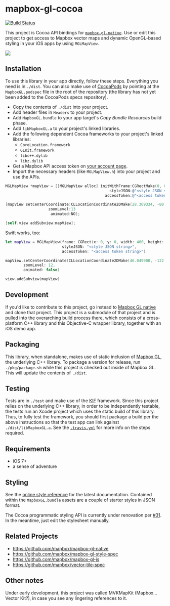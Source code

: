 # mapbox-gl-cocoa

[![Build Status](https://travis-ci.org/mapbox/mapbox-gl-cocoa.svg)](https://travis-ci.org/mapbox/mapbox-gl-cocoa)

This project is Cocoa API bindings for [`mapbox-gl-native`](https://github.com/mapbox/mapbox-gl-native). Use or edit this project to get access to Mapbox vector maps and dynamic OpenGL-based styling in your iOS apps by using `MGLMapView`. 

![](https://raw.githubusercontent.com/mapbox/mapbox-gl-cocoa/master/pkg/screenshot.png)

## Installation

To use this library in your app directly, follow these steps. Everything you need is in `./dist`. You can also make use of [CocoaPods](http://cocoapods.org) by pointing at the `MapboxGL.podspec` file in the root of the repository (the library has not yet been added to the CocoaPods specs repository). 

 * Copy the contents of `./dist` into your project. 
 * Add header files in `Headers` to your project. 
 * Add `MapboxGL.bundle` to your app target's *Copy Bundle Resources* build phase. 
 * Add `libMapboxGL.a` to your project's linked libraries. 
 * Add the following dependent Cocoa frameworks to your project's linked libraries: 
   - `CoreLocation.framework`
   - `GLKit.framework`
   - `libc++.dylib`
   - `libz.dylib`
 * Get a Mapbox API access token on [your account page](https://mapbox.com/account/apps). 
 * Import the necessary headers (like `MGLMapView.h`) into your project and use the APIs. 

```objective-c
MGLMapView *mapView = [[MGLMapView alloc] initWithFrame:CGRectMake(0, 0, 400, 400)
                                              styleJSON:@"<style JSON string"
                                            accessToken:@"<access token string>"];

[mapView setCenterCoordinate:CLLocationCoordinate2DMake(28.369334, -80.743779) 
                   zoomLevel:13 
                    animated:NO];

[self.view addSubview:mapView];
```

Swift works, too: 

```swift
let mapView = MGLMapView(frame: CGRect(x: 0, y: 0, width: 400, height: 400),
                         styleJSON: "<style JSON string>",
                         accessToken: "<access token string>")

mapView.setCenterCoordinate(CLLocationCoordinate2DMake(46.049900, -122.095678),
        zoomLevel: 12,
        animated: false)

view.addSubview(mapView)
```

## Development

If you'd like to contribute to this project, go instead to [Mapbox GL native](https://github.com/mapbox/mapbox-gl-native) and clone that project. This project is a submodule of that project and is pulled into the overarching build process there, which consists of a cross-platform C++ library and this Objective-C wrapper library, together with an iOS demo app. 

## Packaging

This library, when standalone, makes use of static inclusion of [Mapbox GL](https://github.com/mapbox/mapbox-gl-native), the underlying C++ library. To package a version for release, run `./pkg/package.sh` while this project is checked out inside of Mapbox GL. This will update the contents of `./dist`. 

## Testing

Tests are in `./test` and make use of the [KIF](https://github.com/kif-framework/KIF) framework. Since this project relies on the underlying C++ library, in order to be independently testable, the tests run an Xcode project which uses the static build of this library. Thus, to fully test the framework, you should first package a build per the above instructions so that the test app can link against `./dist/libMapboxGL.a`. See the [`.travis.yml`](https://github.com/mapbox/mapbox-gl-cocoa/blob/master/.travis.yml) for more info on the steps required. 

## Requirements

 * iOS 7+
 * a sense of adventure

## Styling

See the [online style reference](https://www.mapbox.com/mapbox-gl-style-spec/) for the latest documentation. Contained within the `MapboxGL.bundle` assets are a couple of starter styles in JSON format. 

The Cocoa programmatic styling API is currently under renovation per [#31](https://github.com/mapbox/mapbox-gl-cocoa/issues/31). In the meantime, just edit the stylesheet manually. 

## Related Projects

 * https://github.com/mapbox/mapbox-gl-native
 * https://github.com/mapbox/mapbox-gl-style-spec
 * https://github.com/mapbox/mapbox-gl-js
 * https://github.com/mapbox/vector-tile-spec

## Other notes

Under early development, this project was called MVKMapKit (Mapbox... Vector Kit?), in case you see any lingering references to it. 
